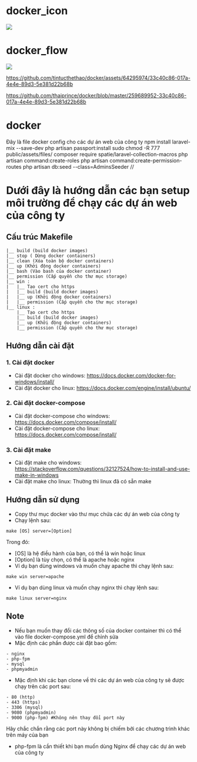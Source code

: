 # docker_icon
![](https://github.com/tintucthethao/docker/blob/master/docker_icon.jpg)
# docker_flow
![](https://github.com/tintucthethao/docker/blob/master/docker_flow.png)



https://github.com/tintucthethao/docker/assets/64295974/33c40c86-017a-4e4e-89d3-5e381d22b68b

https://github.com/thaiprince/docker/blob/master/259689952-33c40c86-017a-4e4e-89d3-5e381d22b68b
# docker
Đây là file docker config cho các dự án web của công ty
npm install laravel-mix --save-dev
php artisan passport:install
sudo chmod -R 777 public/assets/files/
composer require spatie/laravel-collection-macros
php artisan command:create-roles
php artisan command:create-permission-routes
php artisan db:seed --class=AdminsSeeder
//

# Dưới đây là hướng dẫn các bạn setup môi trường để chạy các dự án web của công ty
## Cấu trúc Makefile
```
|__ build (build docker images)
|__ stop ( Dừng docker containers)
|__ clean (Xóa toàn bộ docker containers)
|__ up (Khởi động docker containers)
|__ bash (Vào bash của docker container)
|__ permission (Cấp quyền cho thư mục storage)
|__ win :
|   |__ Tạo cert cho https
|   |__ build (build docker images)
|   |__ up (Khởi động docker containers)
|   |__ permission (Cấp quyền cho thư mục storage)
|__ linux :
    |__ Tạo cert cho https
    |__ build (build docker images)
    |__ up (Khởi động docker containers)
    |__ permission (Cấp quyền cho thư mục storage)
```
## Hướng dẫn cài đặt
### 1. Cài đặt docker
- Cài đặt docker cho windows: https://docs.docker.com/docker-for-windows/install/
- Cài đặt docker cho linux: https://docs.docker.com/engine/install/ubuntu/
### 2. Cài đặt docker-compose
- Cài đặt docker-compose cho windows: https://docs.docker.com/compose/install/
- Cài đặt docker-compose cho linux: https://docs.docker.com/compose/install/
### 3. Cài đặt make
- Cài đặt make cho windows: https://stackoverflow.com/questions/32127524/how-to-install-and-use-make-in-windows
- Cài đặt make cho linux: Thường thì linux đã có sẵn make

## Hướng dẫn sử dụng
- Copy thư mục docker vào thư mục chứa các dự án web của công ty
- Chạy lệnh sau:
```
make [OS] server=[Option]
```
Trong đó:
- [OS] là hệ điều hành của bạn, có thể là win hoặc linux
- [Option] là tùy chọn, có thể là apache hoặc nginx
- Ví dụ bạn dùng windows và muốn chạy apache thì chạy lệnh sau:
```
make win server=apache
```
- Ví dụ bạn dùng linux và muốn chạy nginx thì chạy lệnh sau:
```
make linux server=nginx
```

## Note
- Nếu bạn muốn thay đổi các thông số của docker container thì có thể vào file docker-compose.yml để chỉnh sửa
- Mặc định các phần được cài đặt bao gồm:
```
- nginx
- php-fpm
- mysql
- phpmyadmin
```
- Mặc định khi các bạn clone về thì các dự án web của công ty sẽ được chạy trên các port sau:
```
- 80 (http)
- 443 (https)
- 3306 (mysql)
- 9080 (phpmyadmin)
- 9000 (php-fpm) #Không nên thay đổi port này
```
Hãy chắc chắn rằng các port này không bị chiếm bởi các chương trình khác trên máy của bạn
- php-fpm là cần thiết khi bạn muốn dùng Nginx để chạy các dự án web của công ty
